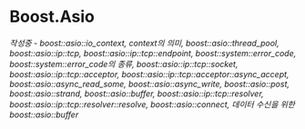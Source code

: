 # Boost.Asio

*작성중 - boost::asio::io_context, context의 의미, boost::asio::thread_pool, boost::asio::ip::tcp, boost::asio::ip::tcp::endpoint, boost::system::error_code, boost::system::error_code의 종류, boost::asio::ip::tcp::socket, boost::asio::ip::tcp::acceptor, boost::asio::ip::tcp::acceptor::async_accept, boost::asio::async_read_some, boost::asio::async_write, boost::asio::post, boost::asio::strand, boost::asio::buffer, boost::asio::ip::tcp::resolver, boost::asio::ip::tcp::resolver::resolve, boost::asio::connect, 데이터 수신을 위한 boost::asio::buffer*
